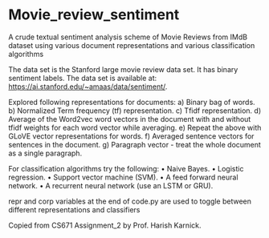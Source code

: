 # Movie_review_sentiment
A crude textual sentiment analysis scheme of Movie Reviews from IMdB dataset using various document representations and various classification algorithms

The data set is the Stanford large movie review data set. It has binary sentiment labels. The data set is available at: https://ai.stanford.edu/~amaas/data/sentiment/.

Explored following representations for documents:
a) Binary bag of words.
b) Normalized Term frequency (tf) representation.
c) Tfidf representation.
d) Average of the Word2vec word vectors in the document with and without tfidf weights for each word vector while averaging.
e) Repeat the above with GLoVE vector representations for words.
f) Averaged sentence vectors for sentences in the document.
g) Paragraph vector - treat the whole document as a single paragraph.

For classification algorithms try the following:
• Naive Bayes.
• Logistic regression.
• Support vector machine (SVM).
• A feed forward neural network.
• A recurrent neural network (use an LSTM or GRU).

repr and corp variables at the end of code.py are used to toggle between different representations and classifiers

Copied from CS671 Assignment_2 by Prof. Harish Karnick.
